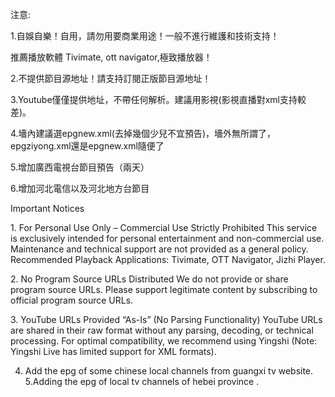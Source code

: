 注意:

1.自娛自樂！自用，請勿用要商業用途！一般不進行維護和技術支持！

推薦播放軟體 Tivimate, ott navigator,極致播放器！

2.不提供節目源地址！請支持訂閱正版節目源地址！

3.Youtube僅僅提供地址，不帶任何解析。建議用影視(影視直播對xml支持較差)。

4.墻內建議選epgnew.xml(去掉幾個少兒不宜預告)，墻外無所謂了，epgziyong.xml還是epgnew.xml隨便了

5.增加廣西電視台節目預告（兩天）

6.增加河北電信以及河北地方台節目

Important Notices
 
1. For Personal Use Only – Commercial Use Strictly Prohibited
This service is exclusively intended for personal entertainment and non-commercial use. Maintenance and technical support are not provided as a general policy.
Recommended Playback Applications: Tivimate, OTT Navigator, Jizhi Player.
 
2. No Program Source URLs Distributed
We do not provide or share program source URLs. Please support legitimate content by subscribing to official program source URLs.
 
3. YouTube URLs Provided “As-Is” (No Parsing Functionality)
YouTube URLs are shared in their raw format without any parsing, decoding, or technical processing. For optimal compatibility, we recommend using Yingshi (Note: Yingshi Live has limited support for XML formats).

4. Add the epg of some chinese local  channels from guangxi tv  website.
5.Adding the epg of local tv channels of hebei province .
